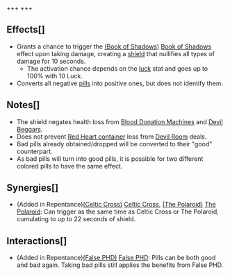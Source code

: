 +++
+++

Effects[]
---------


* Grants a chance to trigger the [(Book of Shadows)](/wiki/Book_of_Shadows "Book of Shadows") [Book of Shadows](/wiki/Book_of_Shadows "Book of Shadows") effect upon taking damage, creating a [shield](/wiki/Shield "Shield") that nullifies all types of damage for 10 seconds.
	+ The activation chance depends on the [luck](/wiki/Luck "Luck") stat and goes up to 100% with 10 Luck.
* Converts all negative [pills](/wiki/Pill "Pill") into positive ones, but does not identify them.


Notes[]
-------


* The shield negates health loss from [Blood Donation Machines](/wiki/Blood_Donation_Machine "Blood Donation Machine") and [Devil Beggars](/wiki/Devil_Beggar "Devil Beggar").
* Does not prevent [Red Heart container](/wiki/Red_Heart_container "Red Heart container") loss from [Devil Room](/wiki/Devil_Room "Devil Room") deals.
* Bad pills already obtained/dropped will be converted to their "good" counterpart.
* As bad pills will turn into good pills, it is possible for two different colored pills to have the same effect.


Synergies[]
-----------


* (Added in Repentance)[(Celtic Cross)](/wiki/Celtic_Cross "Celtic Cross") [Celtic Cross](/wiki/Celtic_Cross "Celtic Cross"), [(The Polaroid)](/wiki/The_Polaroid "The Polaroid") [The Polaroid](/wiki/The_Polaroid "The Polaroid"): Can trigger as the same time as Celtic Cross or The Polaroid, cumulating to up to 22 seconds of shield.


Interactions[]
--------------


* (Added in Repentance)[(False PHD)](/wiki/False_PHD "False PHD") [False PHD](/wiki/False_PHD "False PHD"): Pills can be both good and bad again. Taking bad pills still applies the benefits from False PHD.


